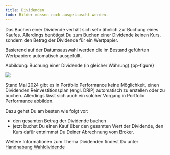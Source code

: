 ```yaml
---
title: Dividenden
todo: Bilder müssen noch ausgetauscht werden.
---
```


Das Buchen einer Dividende verhält sich sehr ähnlich zur Buchung eines Kaufes. Allerdings benötigst Du zum Buchen einer Dividende keinen Kurs, sondern den Betrag der Dividende für ein Wertpapier.

Basierend auf der Datumsauswahl werden die im Bestand geführten Wertpapiere automatisch ausgefüllt.

Abbildung: Buchung einer Dividende (in gleicher Währung).{pp-figure}

![](images/mnu-transaction-buy-share-heidelberg.png)

Stand Mai 2024 gibt es in Portfolio Performance keine Möglichkeit, einen Dividenden Reinvestitionsplan (engl. DRIP) automatisch zu erstellen oder zu buchen.
Allerdings lässt sich auch ein solcher Vorgang in Portfolio Performance abbilden.

Dazu gehst Du am besten wie folgt vor:

- den gesamten Betrag der Dividende buchen
- jetzt buchst Du einen Kauf über den gesamten Wert der Dividende,
den Kurs dafür entnimmst Du Deiner Abrechnung vom Broker.

Weitere Informationen zum Thema Dividenden findest Du unter [Handhabung Wahldividende](../../how-to/wahldividenden.md)